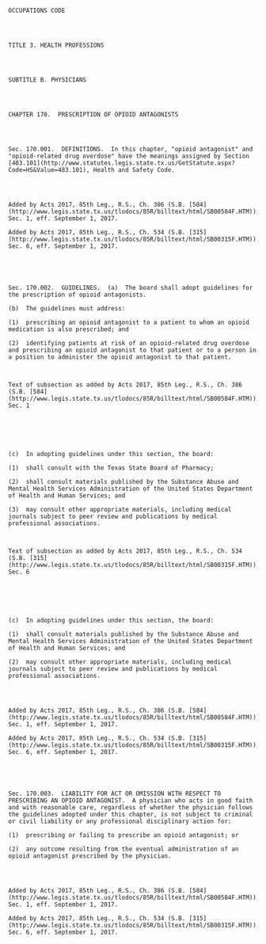 ﻿
    
    
    	
    					
    
    
    OCCUPATIONS CODE
    
      
    
    
    TITLE 3. HEALTH PROFESSIONS
    
      
    
    
    SUBTITLE B. PHYSICIANS
    
      
    
    
    CHAPTER 170.  PRESCRIPTION OF OPIOID ANTAGONISTS
    
      
    
    
    Sec. 170.001.  DEFINITIONS.  In this chapter, "opioid antagonist" and "opioid-related drug overdose" have the meanings assigned by Section [483.101](http://www.statutes.legis.state.tx.us/GetStatute.aspx?Code=HS&Value=483.101), Health and Safety Code.
    
    
    
    
    Added by Acts 2017, 85th Leg., R.S., Ch. 386 (S.B. [584](http://www.legis.state.tx.us/tlodocs/85R/billtext/html/SB00584F.HTM)), Sec. 1, eff. September 1, 2017.
    
    Added by Acts 2017, 85th Leg., R.S., Ch. 534 (S.B. [315](http://www.legis.state.tx.us/tlodocs/85R/billtext/html/SB00315F.HTM)), Sec. 6, eff. September 1, 2017.
    
    
    
    
    
    Sec. 170.002.  GUIDELINES.  (a)  The board shall adopt guidelines for the prescription of opioid antagonists.
    
    (b)  The guidelines must address:
    
    (1)  prescribing an opioid antagonist to a patient to whom an opioid medication is also prescribed; and
    
    (2)  identifying patients at risk of an opioid-related drug overdose and prescribing an opioid antagonist to that patient or to a person in a position to administer the opioid antagonist to that patient.
    
     
    
    Text of subsection as added by Acts 2017, 85th Leg., R.S., Ch. 386 (S.B. [584](http://www.legis.state.tx.us/tlodocs/85R/billtext/html/SB00584F.HTM)), Sec. 1
    
      
    
    
     
    
    (c)  In adopting guidelines under this section, the board:
    
    (1)  shall consult with the Texas State Board of Pharmacy;
    
    (2)  shall consult materials published by the Substance Abuse and Mental Health Services Administration of the United States Department of Health and Human Services; and
    
    (3)  may consult other appropriate materials, including medical journals subject to peer review and publications by medical professional associations.
    
     
    
    Text of subsection as added by Acts 2017, 85th Leg., R.S., Ch. 534 (S.B. [315](http://www.legis.state.tx.us/tlodocs/85R/billtext/html/SB00315F.HTM)), Sec. 6
    
      
    
    
     
    
    (c)  In adopting guidelines under this section, the board:
    
    (1)  shall consult materials published by the Substance Abuse and Mental Health Services Administration of the United States Department of Health and Human Services; and
    
    (2)  may consult other appropriate materials, including medical journals subject to peer review and publications by medical professional associations.
    
    
    
    
    Added by Acts 2017, 85th Leg., R.S., Ch. 386 (S.B. [584](http://www.legis.state.tx.us/tlodocs/85R/billtext/html/SB00584F.HTM)), Sec. 1, eff. September 1, 2017.
    
    Added by Acts 2017, 85th Leg., R.S., Ch. 534 (S.B. [315](http://www.legis.state.tx.us/tlodocs/85R/billtext/html/SB00315F.HTM)), Sec. 6, eff. September 1, 2017.
    
    
    
    
    
    Sec. 170.003.  LIABILITY FOR ACT OR OMISSION WITH RESPECT TO PRESCRIBING AN OPIOID ANTAGONIST.  A physician who acts in good faith and with reasonable care, regardless of whether the physician follows the guidelines adopted under this chapter, is not subject to criminal or civil liability or any professional disciplinary action for:
    
    (1)  prescribing or failing to prescribe an opioid antagonist; or
    
    (2)  any outcome resulting from the eventual administration of an opioid antagonist prescribed by the physician.
    
    
    
    
    Added by Acts 2017, 85th Leg., R.S., Ch. 386 (S.B. [584](http://www.legis.state.tx.us/tlodocs/85R/billtext/html/SB00584F.HTM)), Sec. 1, eff. September 1, 2017.
    
    Added by Acts 2017, 85th Leg., R.S., Ch. 534 (S.B. [315](http://www.legis.state.tx.us/tlodocs/85R/billtext/html/SB00315F.HTM)), Sec. 6, eff. September 1, 2017.
    
    
    
    
    				
